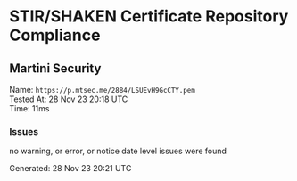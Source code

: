 # STIR/SHAKEN Certificate Repository Compliance

## Martini Security

Name: `https://p.mtsec.me/2884/LSUEvH9GcCTY.pem`\
Tested At: 28 Nov 23 20:18 UTC\
Time: 11ms

### Issues

no warning, or error, or notice date level issues were found

Generated: 28 Nov 23 20:21 UTC